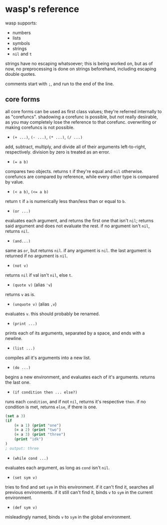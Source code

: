 # wasp's reference

wasp supports:
- numbers
- lists
- symbols
- strings
- `nil` and `t`

strings have no escaping whatsoever; this is being worked on, but as of now, no preprocessing is done on strings beforehand, including escaping double quotes.

comments start with `;`, and run to the end of the line.

## core forms

all core forms can be used as first class values; they're referred internally to as "corefuncs".
shadowing a corefunc is possible, but not really desirable, as you may completely lose the reference to that corefunc.
overwriting or making corefuncs is not possible.

- `(+ ...)`, `(- ...)`, `(* ...)`, `(/ ...)`

add, subtract, multiply, and divide all of their arguments left-to-right, respectively. division by zero is treated as an error.

- `(= a b)`

compares two objects. returns `t` if they're equal and `nil` otherwise.
corefuncs are compared by reference, while every other type is compared by value.

- `(< a b)`, `(<= a b)`

return `t` if `a` is numerically less than/less than or equal to `b`.

- `(or ...)`

evaluates each argument, and returns the first one that isn't `nil`; returns said argument and does not evaluate the rest. if no argument isn't `nil`, returns `nil`.

- `(and...)`

same as `or`, but returns `nil`. if any argument is `nil`. the last argument is returned if no argument is `nil`.

- `(not v)`

returns `nil` if val isn't `nil`, else `t`.

- `(quote v)` (alias `'v`)

returns `v` as is.

- `(unquote v)` (alias `,v`)

evaluates `v`. this should probably be renamed.

- `(print ...)`

prints each of its arguments, separated by a space, and ends with a newline.

- `(list ...)`

compiles all it's arguments into a new list.

- `(do ...)`

begins a new environment, and evaluates each of it's arguments. returns the last one.

- `(if condition then ... else?)`

runs each `condition`, and if not `nil`, returns it's respective `then`. if no condition is met, returns `else`, if there is one.

```clojure
(set a 3)
(if
    (= a 1) (print "one")
    (= a 2) (print "two")
    (= a 3) (print "three")
    (print "idk")
)
; output: three
```

- `(while cond ...)`

evaluates each argument, as long as `cond` isn't `nil`.

- `(set sym v)`

tries to find and set `sym` in this environment. if it can't find it, searches all previous environments. if it still can't find it, binds `v` to `sym` in the current environment.

- `(def sym v)`

misleadingly named, binds `v` to `sym` in the global environment.
